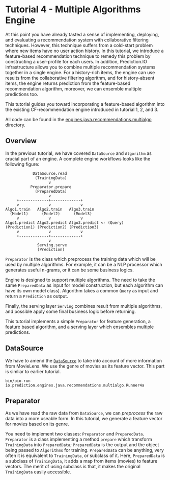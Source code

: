 # Tutorial 4 - Multiple Algorithms Engine

At this point you have already tasted a sense of implementing, deploying, and evaluating a recommendation system with collaborative filtering techniques. However, this technique suffers from a cold-start problem where new items have no user action history. In this tutorial, we introduce a feature-based recommendation technique to remedy this problem by constructing a user-profile for each users. In addition, Prediction.IO infrastructure allows you to combine multiple recommendation systems together in a single engine. For a history-rich items, the engine can use results from the collaborative filtering algorithm, and for history-absent items, the engine returns prediction from the feature-based recommendation algorithm, moreover, we can ensemble multiple predictions too.

This tutorial guides you toward incorporating a feature-based algorithm into the existing CF-recommendation engine introduced in tutorial 1, 2, and 3.

All code can be found in the [engines.java.recommendations.multialgo](engines/src/main/java/recommendations/multialgo/)
directory.

## Overview
In the previous tutorial, we have covered `DataSource` and `Algorithm` as crucial part of an engine. A complete engine workflows looks like the following figure:
```
            DataSource.read
             (TrainingData)
                   v
           Preparator.prepare
             (PreparedData)
                   v
     +-------------+-------------+
     v             v             v
Algo1.train   Algo2.train   Algo3.train
  (Model1)      (Model2)      (Model3)
     v             v             v
Algo1.predict Algo2.predict Algo3.predict <- (Query)
(Prediction1) (Prediction2) (Prediction3)
     v             v             v
     +-------------+-------------+
                   v
              Serving.serve
              (Prediction)
```
`Preparator` is the class which preprocess the training data which will be used by multiple algorithms. For example, it can be a NLP processor which generates useful n-grams, or it can be some business logics.

Engine is designed to support multiple algorithms. The need to take the same `PreparedData` as input for model construction, but each algorithm can have its own model class). Algorithm takes a common `Query` as input and return a `Prediction` as output.

Finally, the serving layer `Serving` combines result from multiple algorithms, and possible apply some final business logic before returning.

This tutorial implements a simple `Preparator` for feature generation, a feature based algorithm, and a serving layer which ensembles multiple predictions.

## DataSource
We have to amend the [`DataSource`](../DataSource.java) to take into account of more information from MovieLens. We use the genre of movies as its feature vector. This part is simliar to earlier tutorial.

```
bin/pio-run io.prediction.engines.java.recommendations.multialgo.Runner4a
```

## Preparator
As we have read the raw data from `DataSource`, we can *preprocess* the raw data into a more useable form. In this tutorial, we generate a feature vector for movies based on its genre.

You need to implement two classes: `Preparator` and `PreparedData`. `Preparator` is a class implementing a method `prepare` which transform `TrainingData` into `PreparedData`; `PreparedData` is the output and the object being passed to `Algorithms` for training. `PreparedData` can be anything, very often it is equivalent to `TrainingData`, or subclass of it. Here, `PreparedData` is a subclass of `TrainingData`, it adds a map from items (movies) to feature vectors. The merit of using subclass is that, it makes the original `TrainingData` easily accessible.
